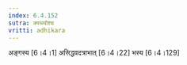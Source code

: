 ```yaml
---
index: 6.4.152
sutra: क्यच्व्योश्च
vritti: adhikara
---
```


 अङ्गस्य [6।4।1]  असिद्धवदत्राभात् [6।4।22]  भस्य [6।4।129] 